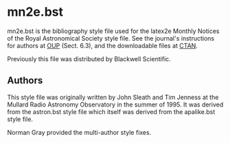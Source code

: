 
mn2e.bst
========

mn2e.bst is the bibliography style file used for the latex2e Monthly
Notices of the Royal Astronomical Society style file.  See the
journal's instructions for authors at [OUP][] (Sect. 6.3), and the downloadable
files at [CTAN][].

[OUP]: http://www.oxfordjournals.org/our_journals/mnras/for_authors/
[CTAN]: http://www.tex.ac.uk/CTAN/macros/latex/contrib/mnras/

Previously this file was distributed by Blackwell Scientific.

Authors
-------

This style file was originally written by John Sleath and Tim Jenness
at the Mullard Radio Astronomy Observatory in the summer of 1995. It
was derived from the astron.bst style file which itself was derived
from the apalike.bst style file.

Norman Gray provided the multi-author style fixes.
